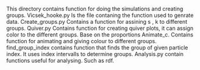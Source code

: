 This directory contains function for doing the simulations and creating groups. 
Vicsek_hooke.py Is the file contaning the function used to genrate data.
Create_groups.py Contains a function for assining s , k to different groups.
Quiver.py Contains function for creating quiver plots, it can assign color to the different groups. Base on the proportions
Animate_c. Contains function for animating and giving colour to different groups.
find_group_index contains function that finds the group of given particle index. It uses index intervalls to determine groups.
Analysis.py contain functions useful for analysing. Such as rdf.
